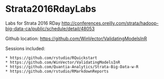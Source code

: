 # Strata2016RdayLabs

Labs for Strata 2016 RDay http://conferences.oreilly.com/strata/hadoop-big-data-ca/public/schedule/detail/48053

Github location: https://github.com/WinVector/ValidatingModelsInR


Sessions included:

    * https://github.com/rstudio/RQuickstart
    * https://github.com/WinVector/ValidatingModelsInR
    * https://github.com/Quantia-Analytics/Strata-Big-Data-w-R
    * https://github.com/rstudio/RMarkdownReports

